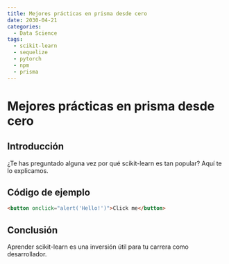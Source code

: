 ```yaml
---
title: Mejores prácticas en prisma desde cero
date: 2030-04-21
categories:
  - Data Science
tags:
  - scikit-learn
  - sequelize
  - pytorch
  - npm
  - prisma
---
```


# Mejores prácticas en prisma desde cero

## Introducción

¿Te has preguntado alguna vez por qué scikit-learn es tan popular? Aquí te lo explicamos.

## Código de ejemplo

```html
<button onclick="alert('Hello!')">Click me</button>
```

## Conclusión

Aprender scikit-learn es una inversión útil para tu carrera como desarrollador.